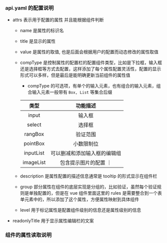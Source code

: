 
### api.yaml 的配置说明

- attrs 
表示用于配置的属性
并且能根据组件判断
  - name 是属性的标识名
  - title 是显示的属性
  - value 是属性的取值, 也是后面会根据用户的配置而动态修改的属性取值
  - compType 是控制属性的配置栏的配置组件类型，比如是下拉框，输入框还是选择框等方式去配置，这样添加了每个属性配置灵活性，配置的显示形式可以多样，但是最后是能明确更新当前组件的属性值
    -  compType 的可选项，有单个的输入元素，也有组合的输入元素，组合输入元素一般带有 `Box, List` 等集合后缀
      
      | 类型         | 功能描述     |
      | :---------: | :---------: | 
      |  input    |  输入框     |
      |  select    |  选择框     |
      |  rangBox    |  验证范围     |
      |  pointBox   | 小数限制位    |
      |  inputList    | 可以删减和添加输入框的编辑组 |
      |  imageList    | 包含提示图片的配置 ｜
  - description 是属性配置的描述信息通常是 tooltip 的形式显示在组件栏
  - group 部分属性在组件的底层实现是分组的，比如验证，虽然每个验证规则是单独配置的，但是在 vue 组件里面这里的 rules 是需要整合到一个表单元素中的，所以添加了这个属性，方便属性映射到具体组件
  - level 用于标记属性是配置组件级别的信息还是属性级别的信息
- readonlyTitle 用于显示属性编辑栏的文案


### 组件的属性读取说明
 






